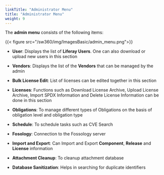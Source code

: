 ```yaml
---
linkTitle: "Administrator Menu"
title: "Administrator Menu"
weight: 9
---
```


The **admin menu** consists of the following items:

{{< figure src="/sw360/img/ImagesBasic/admin_menu.png">}}

- **User**: Displays the list of **Liferay Users**. One can also download or upload new users in this section

- **Vendors**: Displays the list of the **Vendors** that can be managed by the admin

- **Bulk License Edit**: List of licenses can be edited together in this section

- **Licenses**: Functions such as Download License Archive, Upload License Archive, Import SPDX Information and Delete License Information can be done in this section

- **Obligations**: To manage different types of Obligations on the basis of obligation level and obligation type

- **Schedule**: To schedule tasks such as CVE Search

- **Fosology**: Connection to the Fossology server

- **Import and Export**: Can Import and Export **Component**, **Release** and **License** information

- **Attachment Cleanup**: To cleanup attachment database

- **Database Sanitization**: Helps in searching for duplicate identifiers
